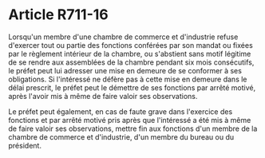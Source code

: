 # Article R711-16

Lorsqu'un membre d'une chambre de commerce et d'industrie refuse d'exercer tout ou partie des fonctions conférées par son mandat ou fixées par le règlement intérieur de la chambre, ou s'abstient sans motif légitime de se rendre aux assemblées de la chambre pendant six mois consécutifs, le préfet peut lui adresser une mise en demeure de se conformer à ses obligations. Si l'intéressé ne défère pas à cette mise en demeure dans le délai prescrit, le préfet peut le démettre de ses fonctions par arrêté motivé, après l'avoir mis à même de faire valoir ses observations.

Le préfet peut également, en cas de faute grave dans l'exercice des fonctions et par arrêté motivé pris après que l'intéressé a été mis à même de faire valoir ses observations, mettre fin aux fonctions d'un membre de la chambre de commerce et d'industrie, d'un membre du bureau ou du président.
